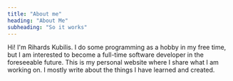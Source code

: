 ```yaml
---
title: "About me"
heading: "About Me"
subheading: "So it works"
---
```

Hi! I'm Rihards Kubilis. I do some programming as a hobby in my free time, but I am interested to become a full-time software developer in the foreseeable future. This is my personal website where I share what I am working on. I mostly write about the things I have learned and created.
